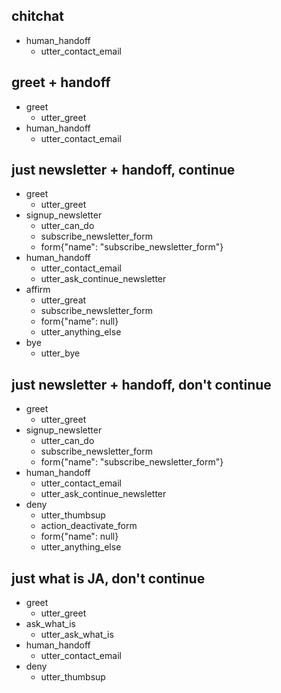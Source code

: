 ## chitchat
* human_handoff
    - utter_contact_email

## greet + handoff
* greet
    - utter_greet
* human_handoff
    - utter_contact_email

## just newsletter + handoff, continue
* greet
    - utter_greet
* signup_newsletter
    - utter_can_do
    - subscribe_newsletter_form
    - form{"name": "subscribe_newsletter_form"}
* human_handoff
    - utter_contact_email
    - utter_ask_continue_newsletter
* affirm
    - utter_great
    - subscribe_newsletter_form
    - form{"name": null}
    - utter_anything_else
* bye
    - utter_bye

## just newsletter + handoff, don't continue
* greet
    - utter_greet
* signup_newsletter
    - utter_can_do
    - subscribe_newsletter_form
    - form{"name": "subscribe_newsletter_form"}
* human_handoff
    - utter_contact_email
    - utter_ask_continue_newsletter
* deny
    - utter_thumbsup
    - action_deactivate_form
    - form{"name": null}
    - utter_anything_else

## just what is JA, don't continue
* greet
    - utter_greet
* ask_what_is
    - utter_ask_what_is
* human_handoff
    - utter_contact_email
* deny
    - utter_thumbsup

